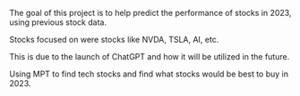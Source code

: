 The goal of this project is to help predict the performance of stocks in 2023, using previous stock data. 

Stocks focused on were stocks like NVDA, TSLA, AI, etc. 

This is due to the launch of ChatGPT and how it will be utilized in the future.

Using MPT to find tech stocks and find what stocks would be best to buy in 2023.
